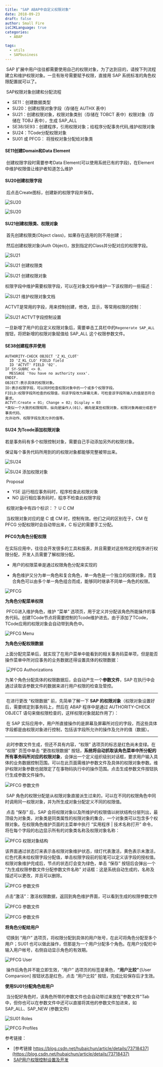 ```yaml
---
title: "SAP ABAP中自定义权限对象"
date: 2018-09-23
draft: false
author: Small Fire
isCJKLanguage: true
categories: 
  - ABAP

tags: 
  - utils
  - SAPbusiness
---
```




​	SAP 扩展中用户往往都需要使用自己的权限对象，为了达到目的，请按下列流程建立和维护权限对象。一旦有账号需要赋予权限，直接用 SAP 系统标准的角色权限配置就可以了。

​	SAP权限对象创建和分配流程

- SE11：创建数据类型
- SU20：创建权限对象字段（存储在 AUTHX 表中）
- SU21：创建权限对象，权限对象类别（存储在 TOBCT 表中）权限对象（存储在 TOBJ 表中），生成 SAP_ALL
- SE38/SE93：创建程序，引用权限对象；给程序分配事务代码,维护权限对象
- SU24：TCode分配权限对象
- SU01 或 PFCG： 将授权对象分配给对象类

#### **SE11创建Domain和Data Element**

​	创建权限字段时需要参考Data Element(可以使用系统已有的字段)，在Element中维护权限值让维护者知道怎么维护

#### **SU20创建权限字段**

​	后点击Create图标，创建新的权限字段并保存。

![SU20](/images/ABAP/AUTHORITY_SU201.png)

![SU20](/images/ABAP/AUTHORITY_SU202.png)

#### **SU21创建权限类、权限对象**

​	首先创建权限类(Object class)，如果存在适用的则不用创建；

​	然后创建权限对象(Auth Object)，放到指定的Class并分配对应的权限字段。

![SU21](/images/ABAP/AUTHORITY_SU21.png)

![SU21 创建权限类](/images/ABAP/AUTHORITY_SU211.png)

![SU21 创建权限对象](/images/ABAP/AUTHORITY_SU212.png)

​	权限字段中维护需要权限字段，可以在对象文档中维护一下该权限的一些描述：

![SU21 维护权限对象文档](/images/ABAP/AUTHORITY_SU213.png)

ACTVT是常用的字段，用来控制创建，修改，显示，等常用权限的控制：

![SU21 ACTVT字段控制设置](/images/ABAP/AUTHORITY_SU214.png)

​	一旦新增了用户的自定义权限对象后，需要单击工具栏中的`Regenerate SAP_ALL`按钮，将把新增的权限对象赋值给 SAP_ALL 这个权限参数文件。

#### **SE38创建程序并使用**

```JS
AUTHORITY-CHECK OBJECT 'Z_KL_CLOT'
  ID 'Z_KL_CLO' FIELD field
  ID 'ACTVT' FIELD '02'.
IF SY-SUBRC <> 0.
  MESSAGE 'You have no authority xxxx'.
ENDIF.
OBJECT:表示具体的权限对象。
ID:表示权限字段，可以同时检查权限对象中的一个或多个权限字段。
FIELD:权限字段所检查的权限值，将该字段改为屏幕元素，可检查该字段所输入的值是否符合要求。
ACTVT:Create = 01; Change = 02; Display = 03
*类似一个大致的权限矩阵，纵向是操作人(01)，横向是某些权限对象，权限对象再细分成若干事务代码、
允许动作、权限字段及其允许的值等。
```

#### **SU24 为Tcode添加权限对象**

若是事务码有多个权限控制对象，需要自己手动添加另外的权限对象。

保证每个事务代码所用到的的权限对象都能够完整被带出来。

![SU24](/images/ABAP/AUTHORITY_SU241.png)

![SU24 添加权限对象](/images/ABAP/AUTHORITY_SU242.png)

​	Proposal 

- YSE 运行相应事务码时，程序检查此权限对象
- NO 运行相应事务码时，程序不检查此权限字段

​    权限对象中有四个标识：？ U  C  CM

​    当权限对象对应的是 C 或 CM 时，控制有效。他们之间的区别在于，CM 在 PFCG 分配权限时会自动带出来，C 标记的需要手工分配。

#### **PFCG为角色分配权限**

​	在实际应用中，往往会开发很多的工具和报表，并且需要对这些特定的程序进行权限分配，开发人员需要了解权限分配。

- 用户的权限菜单是通过权限角色分配来实现的

- 角色维护又分为单一角色和复合角色，单一角色是一个独立的权限对象，而复合角色可以由多个单一角色组合而成，能够同时继承不同单一角色的权限。

![PFCG](/images/ABAP/AUTHORITY_PFCG1.png)

**为角色分配菜单权限**

​    PFCG进入维护角色，维护 “菜单” 选项页，用于定义并分配该角色所能操作的事务代码。创建TCode节点将需要控制的Tcode维护进去。由于添加了TCode，TCode应用的权限对象会自动带到角色中。

![PFCG Menu](/images/ABAP/AUTHORITY_PFCG2.png)

**为角色分配权限数据**

​	上面分配完菜单后，就实现了在用户菜单中能看到的相关事务码菜单项，但是能否操作菜单中所对应事务的业务数据还得设置具体的权限数据：

​	![PFCG Authorizations](/images/ABAP/AUTHORITY_PFCG3.png)

​	为某个角色分配具体的权限数据后，会自动产生一个**参数文件**，SAP 在执行中会通过读取该参数文件的数据来进行用户权限的检查及管控。

------

​	在进行更改 “权限数据” 前，先简单了解一下 **SAP 的权限对象**（权限对象设置好后，需要绑定到事务码上，然后在 ABAP 程序中是通过 AUTHORITY-CHECK OBJECT 语句来做权限检查的，这样权限对象就起作用了）：

​	在 SAP 实际应用中，用户所直接操作的是屏幕及屏幕所对应的字段，而这些具体字段都是由权限对象进行控制，包括该字段所允许的操作及允许的值（数据）。

------

​	 此时参数文件生成，但还不具有内容，“权限” 选项页的标志是红色尚未变绿。在 “权限” 页签中单击 “更改权限数据” 按钮，**系统将自动抓取该角色菜单中所分配的所有事务码所对应的权限对象**，会弹出一个定义组织级别对话框，要求用户输入具体的业务数据控制范围。可以在此页面需维护参数文件及具体的权限对象参数。维护权限对象参数也就限定了在事物码执行中的操作范围。点击生成参数文件按钮执行生成参数文件操作。

![PFCG 参数文件](/images/ABAP/AUTHORITY_PFCG4.png)

​	SAP 角色的权限分配是从权限对象直接派生过来的，可以在不同的权限角色中同时调用同一权限对象，并为所生成对象分配定义不同的权限值。

​	点击 “保存” 后，SAP 会将权限对象以及所维护的权限值以树状结构分层列出，最顶级为对象类，对象类是同类属性的权限对象的集合，一个对象类可以包含多个权限对象。在权限角色维护页面的主菜单中执行 “实用程序 | 技术名称打开” 命令，将在每个字段的右边显示所有的对象类名称及权限对象名称：

![PFCG 权限对象结构](/images/ABAP/AUTHORITY_PFCG5.png)

​	该界面通过状态灯来表示各权限对象维护状态，绿灯代表激活，黄色表示未激活，红色代表未给权限字段分配值，单击权限字段前的铅笔可以定义该字段的授权值。权限对象维护完成后，节点的状态灯会变为绿色，单击 “保存” 按钮后会弹出一个 “为生成权限参数文件分配参数文件名称” 对话框：这是系统自动生成的，名称及描述可以更改，并且可以删除。

![PFCG 参数文件](/images/ABAP/AUTHORITY_PFCG6.png)

点击“激活”：激活权限数据，返回到角色维护界面，可以看到生成的权限参数文件

![PFCG 参数文件](/images/ABAP/AUTHORITY_PFCG7.png)

![PFCG 参数文件](/images/ABAP/AUTHORITY_PFCG8.png)

**将角色分配给用户**

​	切换到 “用户” 选项页，将权限分配到具体的用户账号，在此可将角色分配至多个用户；SU01 也可以做此操作，但那是为一个用户分配多个角色。在用户分配栏中输入用户帐号，右侧自动显示角色的有效期。

![PFCG User](/images/ABAP/AUTHORITY_PFCG9.png)

​	操作后角色并不能立即生效，“用户” 选项页的标签是黄色，**“用户比较”**:[User Comparsion] 按钮状态是红色，点击 “用户比较” 按钮，完成比较保存后才生效。

**使用SU01分配角色给用户**

​	当分配好角色时，该角色所带的参数文件也会自动带过来放在"参数文件"Tab 中，但你也可以在参数文件中还可以直接将其他的参数文件加进来，如 SAP_ALL、SAP_NEW (参数文件)

![SU01 Roles](/images/ABAP/AUTHORITY_PFCG10.png)

![PFCG Profiles](/images/ABAP/AUTHORITY_PFCG11.png)



参考链接：

- ​	[参考链接 https://blog.csdn.net/hubaichun/article/details/73718437](https://blog.csdn.net/hubaichun/article/details/73718437)
- ​	[SAP用户权限控制设置及开发](https://blog.csdn.net/candy_mmyy/article/details/54906571)